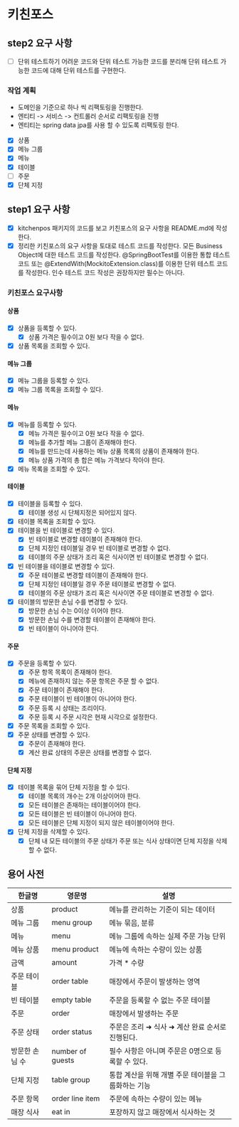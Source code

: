 # 키친포스

## step2 요구 사항

- [ ] 단위 테스트하기 어려운 코드와 단위 테스트 가능한 코드를 분리해 단위 테스트 가능한 코드에 대해 단위 테스트를 구현한다.

### 작업 계획

- 도메인을 기준으로 하나 씩 리팩토링을 진행한다.
- 엔티티 -> 서비스 -> 컨트롤러 순서로 리팩토링을 진행
- 엔티티는 spring data jpa를 사용 할 수 있도록 리팩토링 한다.

- [x] 상품
- [x] 메뉴 그룹
- [x] 메뉴
- [x] 테이블
- [ ] 주문
- [x] 단체 지정

## step1 요구 사항

- [x] kitchenpos 패키지의 코드를 보고 키친포스의 요구 사항을 README.md에 작성한다.
- [x] 정리한 키친포스의 요구 사항을 토대로 테스트 코드를 작성한다. 모든 Business Object에 대한 테스트 코드를 작성한다. @SpringBootTest를 이용한 통합 테스트 코드 또는
  @ExtendWith(MockitoExtension.class)를 이용한 단위 테스트 코드를 작성한다. 인수 테스트 코드 작성은 권장하지만 필수는 아니다.

### 키친포스 요구사항

#### 상품

- [x] 상품을 등록할 수 있다.
    - [x] 상품 가격은 필수이고 0원 보다 작을 수 없다.
- [x] 상품 목록을 조회할 수 있다.

#### 메뉴 그룹

- [x] 메뉴 그룹을 등록할 수 있다.
- [x] 메뉴 그룹 목록을 조회할 수 있다.

#### 메뉴

- [x] 메뉴를 등록할 수 있다.
    - [x] 메뉴 가격은 필수이고 0원 보다 작을 수 없다.
    - [x] 메뉴를 추가할 메뉴 그룹이 존재해야 한다.
    - [x] 메뉴를 만드는데 사용하는 메뉴 상품 목록의 상품이 존재해야 한다.
    - [x] 메뉴 상품 가격의 총 합은 메뉴 가격보다 작아야 한다.
- [x] 메뉴 목록을 조회할 수 있다.

#### 테이블

- [x] 테이블을 등록할 수 있다.
    - [x] 테이블 생성 시 단체지정은 되어있지 않다.
- [x] 테이블 목록을 조회할 수 있다.
- [x] 테이블을 빈 테이블로 변경할 수 있다.
    - [x] 빈 테이블로 변경할 테이블이 존재해야 한다.
    - [x] 단체 지정인 테이블일 경우 빈 테이블로 변경할 수 없다.
    - [x] 테이블의 주문 상태가 조리 혹은 식사이면 빈 테이블로 변경할 수 없다.
- [x] 빈 테이블을 테이블로 변경할 수 있다.
    - [x] 주문 테이블로 변경할 테이블이 존재해야 한다.
    - [x] 단체 지정인 테이블일 경우 주문 테이블로 변경할 수 없다.
    - [x] 테이블의 주문 상태가 조리 혹은 식사이면 주문 테이블로 변경할 수 없다.
- [x] 테이블의 방문한 손님 수를 변경할 수 있다.
    - [x] 방문한 손님 수는 0이상 이어야 한다.
    - [x] 방문한 손님 수를 변경할 테이블이 존재해야 한다.
    - [x] 빈 테이블이 아니어야 한다.

#### 주문

- [x] 주문을 등록할 수 있다.
    - [x] 주문 항목 목록이 존재해야 한다.
    - [x] 메뉴에 존재하지 않는 주문 항목은 주문 할 수 없다.
    - [x] 주문 테이블이 존재해야 한다.
    - [x] 주문 테이블이 빈 테이블이 아니어야 한다.
    - [x] 주문 등록 시 상태는 조리이다.
    - [x] 주문 등록 시 주문 시각은 현재 시각으로 설정한다.
- [x] 주문 목록을 조회할 수 있다.
- [x] 주문 상태를 변경할 수 있다.
    - [x] 주문이 존재해야 한다.
    - [x] 계산 완료 상태의 주문은 상태를 변경할 수 없다.

#### 단체 지정

- [x] 테이블 목록을 묶어 단체 지정을 할 수 있다.
    - [x] 테이블 목록의 개수는 2개 이상이어야 한다.
    - [x] 모든 테이블은 존재하는 테이블이어야 한다.
    - [x] 모든 테이블은 빈 테이블이 아니어야 한다.
    - [x] 모든 테이블은 단체 지정이 되지 않은 테이블이어야 한다.
- [x] 단체 지정을 삭제할 수 있다.
    - [x] 단체 내 모든 테이블의 주문 상태가 주문 또는 식사 상태이면 단체 지정을 삭제할 수 없다.

## 용어 사전

| 한글명 | 영문명 | 설명 |
| --- | --- | --- |
| 상품 | product | 메뉴를 관리하는 기준이 되는 데이터 |
| 메뉴 그룹 | menu group | 메뉴 묶음, 분류 |
| 메뉴 | menu | 메뉴 그룹에 속하는 실제 주문 가능 단위 |
| 메뉴 상품 | menu product | 메뉴에 속하는 수량이 있는 상품 |
| 금액 | amount | 가격 * 수량 |
| 주문 테이블 | order table | 매장에서 주문이 발생하는 영역 |
| 빈 테이블 | empty table | 주문을 등록할 수 없는 주문 테이블 |
| 주문 | order | 매장에서 발생하는 주문 |
| 주문 상태 | order status | 주문은 조리 ➜ 식사 ➜ 계산 완료 순서로 진행된다. |
| 방문한 손님 수 | number of guests | 필수 사항은 아니며 주문은 0명으로 등록할 수 있다. |
| 단체 지정 | table group | 통합 계산을 위해 개별 주문 테이블을 그룹화하는 기능 |
| 주문 항목 | order line item | 주문에 속하는 수량이 있는 메뉴 |
| 매장 식사 | eat in | 포장하지 않고 매장에서 식사하는 것 |
